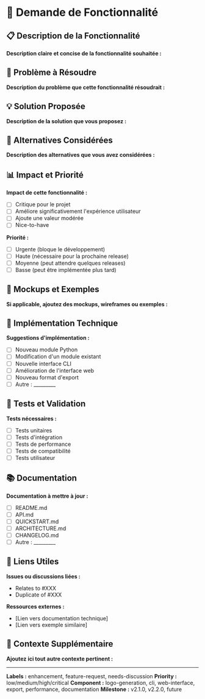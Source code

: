 # 🚀 Demande de Fonctionnalité

## 📋 Description de la Fonctionnalité

**Description claire et concise de la fonctionnalité souhaitée :**

## 🎯 Problème à Résoudre

**Description du problème que cette fonctionnalité résoudrait :**

## 💡 Solution Proposée

**Description de la solution que vous proposez :**

## 🔄 Alternatives Considérées

**Description des alternatives que vous avez considérées :**

## 📊 Impact et Priorité

**Impact de cette fonctionnalité :**
- [ ] Critique pour le projet
- [ ] Améliore significativement l'expérience utilisateur
- [ ] Ajoute une valeur modérée
- [ ] Nice-to-have

**Priorité :**
- [ ] Urgente (bloque le développement)
- [ ] Haute (nécessaire pour la prochaine release)
- [ ] Moyenne (peut attendre quelques releases)
- [ ] Basse (peut être implémentée plus tard)

## 🎨 Mockups et Exemples

**Si applicable, ajoutez des mockups, wireframes ou exemples :**

## 🔧 Implémentation Technique

**Suggestions d'implémentation :**
- [ ] Nouveau module Python
- [ ] Modification d'un module existant
- [ ] Nouvelle interface CLI
- [ ] Amélioration de l'interface web
- [ ] Nouveau format d'export
- [ ] Autre : _________

## 🧪 Tests et Validation

**Tests nécessaires :**
- [ ] Tests unitaires
- [ ] Tests d'intégration
- [ ] Tests de performance
- [ ] Tests de compatibilité
- [ ] Tests utilisateur

## 📚 Documentation

**Documentation à mettre à jour :**
- [ ] README.md
- [ ] API.md
- [ ] QUICKSTART.md
- [ ] ARCHITECTURE.md
- [ ] CHANGELOG.md
- [ ] Autre : _________

## 🔗 Liens Utiles

**Issues ou discussions liées :**
- Relates to #XXX
- Duplicate of #XXX

**Ressources externes :**
- [Lien vers documentation technique]
- [Lien vers exemple similaire]

## 📝 Contexte Supplémentaire

**Ajoutez ici tout autre contexte pertinent :**

---

**Labels :** enhancement, feature-request, needs-discussion
**Priority :** low/medium/high/critical
**Component :** logo-generation, cli, web-interface, export, performance, documentation
**Milestone :** v2.1.0, v2.2.0, future
